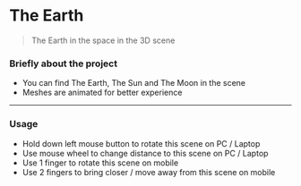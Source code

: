 # The Earth
> The Earth in the space in the 3D scene

### Briefly about the project

<ul>
    <li>You can find The Earth, The Sun and The Moon in the scene <br/></li>
    <li>Meshes are animated for better experience <br/></li>
</ul>

***
 
 ### Usage
 
<ul>
    <li>Hold down left mouse button to rotate this scene on PC / Laptop <br/></li>
    <li>Use mouse wheel to change distance to this scene on PC / Laptop <br/></li>
    <li>Use 1 finger to rotate this scene on mobile <br/></li>
    <li>Use 2 fingers to bring closer / move away from this scene on mobile <br/></li>
</ul>
